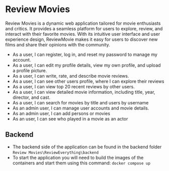 # Review Movies
Review Movies is a dynamic web application tailored for movie enthusiasts and critics. It provides a seamless platform for users to explore, review, and interact with their favorite movies. With its intuitive user interface and user experience design, ReviewMovie makes it easy for users to discover new films and share their opinions with the community.


- As a user, I can register, log in, and reset my password to manage my account.
- As a user, I can edit my profile details, view my own profile, and upload a profile picture.
- As a user, I can write, rate, and describe movie reviews.
- As a user, I can see other users profile, where I can explore their reviews
- As a user, I can view top 20 recent reviews by other users.
- As a user, I can view detailed movie information, including title, year, director, and cast.
- As a user, I can search for movies by title and users by username
- As an admin user, I can manage user accounts and movie details.
- As an admin user, I can add persons or movies
- As an user, I can see who played in a movie as an actor

## Backend
- The backend side of the application can be found in the backend folder `Review Movies\ReviewEverything\backend`
- To start the application you will need to build the images of the containers and start them using this command: `docker compose up`
